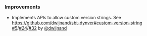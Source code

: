 ### Improvements

- Implements APIs to allow custom version strings. See https://github.com/dwijnand/sbt-dynver#custom-version-string [#5][]/[#24][]/[#32][] by [@dwijnand][]

  [#5]: https://github.com/dwijnand/sbt-dynver/issues/5
  [#24]: https://github.com/dwijnand/sbt-dynver/issues/24
  [#32]: https://github.com/dwijnand/sbt-dynver/pull/32

  [@dwijnand]: https://github.com/dwijnand
